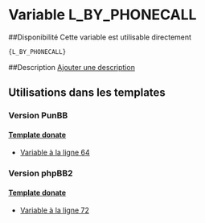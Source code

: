 # Variable L_BY_PHONECALL

##Disponibilité
Cette variable est utilisable directement

```html
{L_BY_PHONECALL}
```

##Description
[Ajouter une description](https://fa-tvars.appspot.com/var/L_BY_PHONECALL)

## Utilisations dans les templates

### Version PunBB

#### [Template donate](punbb/donate.md#readme)
* [Variable &agrave; la ligne 64](../punbb/donate.tpl#L64)

### Version phpBB2

#### [Template donate](subsilver/donate.md#readme)
* [Variable &agrave; la ligne 72](../subsilver/donate.tpl#L72)